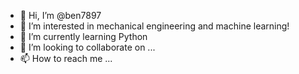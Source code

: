 - 👋 Hi, I’m @ben7897
- 👀 I’m interested in mechanical engineering and machine learning!
- 🌱 I’m currently learning Python
- 💞️ I’m looking to collaborate on ...
- 📫 How to reach me ...

<!---
ben7897/ben7897 is a ✨ special ✨ repository because its `README.md` (this file) appears on your GitHub profile.
You can click the Preview link to take a look at your changes.
--->
